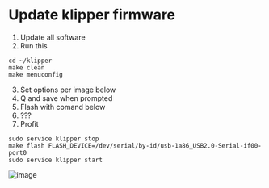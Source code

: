 # Update klipper firmware

1. Update all software
2. Run this

```
cd ~/klipper
make clean
make menuconfig
 ```

3. Set options per image below
5. Q and save when prompted
6. Flash with comand below
7. ???
8. Profit

```
sudo service klipper stop
make flash FLASH_DEVICE=/dev/serial/by-id/usb-1a86_USB2.0-Serial-if00-port0
sudo service klipper start
```


![image](https://user-images.githubusercontent.com/4265254/198883349-bb3c9e14-1339-4a10-8706-6c6e036a2dcb.png)
